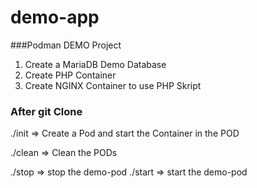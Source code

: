 # demo-app

###Podman DEMO Project
1. Create a MariaDB Demo Database
2. Create PHP Container
3. Create NGINX Container to use PHP Skript

### After git Clone
./init => Create a Pod and start the Container in the POD

./clean => Clean the PODs

./stop => stop the demo-pod
./start => start the demo-pod
